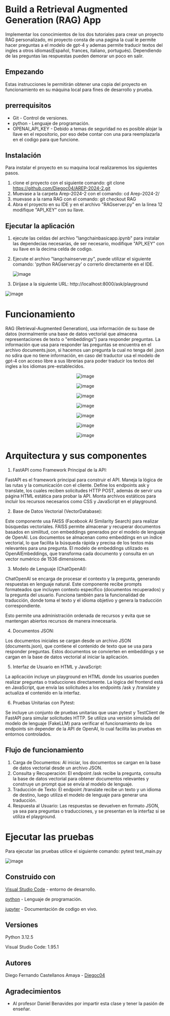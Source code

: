 # Build a Retrieval Augmented Generation (RAG) App
Implementar los conocimientos de los dos tutoriales para crear un proyecto RAG personalizado, mi proyecto consta de una pagina la cual le permite hacer preguntas a el modelo de gpt-4 y ademas permite traducir textos del ingles a otros idiomas(Español, frances, italiano, portugués). Dependiendo de las preguntas las respuestas pueden demorar un poco en salir.

## Empezando
Estas instrucciones le permitirán obtener una copia del proyecto en funcionamiento en su máquina local para fines de desarrollo y prueba.

## prerrequisitos
* Git - Control de versiones.
* python - Lenguaje de programación.
* OPENAI_API_KEY - Debido a temas de seguridad no es posible alojar la llave en el repositorio, por eso debe contar con una para reemplazarla en el codigo para que funcione.

## Instalación 
Para instalar el proyecto en su maquina local realizaremos los siguientes pasos.

1. clone el proyecto con el siguiente comando: git clone https://github.com/Diegoc04/AREP-2024-2.git
2. Muevase a la carpeta Arep-2024-2 con el comando: cd Arep-2024-2/
3. muevase a la rama RAG con el comando: git checkout RAG
4. Abra el proyecto en su IDE y en el archivo "RAGserver.py" en la linea 12 modifique "API_KEY" con su llave.

## Ejecutar la aplicación

1. ejecute las celdas del archivo "langchainbasicapp.ipynb" para instalar las dependecias necesarias, de ser necesario, modifique "API_KEY" con su llave en la decima celda de codigo.

2. Ejecute el archivo "langchainserver.py", puede utilizar el siguiente comando: 'python RAGserver.py' o correrlo directamente en el IDE.

   ![image](https://github.com/user-attachments/assets/e004521e-750d-4738-8f39-2df1e3530f85)


3. Dirijase a la siguiente URL: http://localhost:8000/ask/playground

![image](https://github.com/user-attachments/assets/e6d13cf1-2f3d-4e13-a890-7b9c6713359b)


# Funcionamiento

RAG (Retrieval-Augmented Generation),  usa información de su base de datos (normalmente una base de datos vectorial que almacena representaciones de texto o "embeddings") para responder preguntas.
La información que usa para responder las preguntas se encuentra en el archivo documents.json, si hacemos uan pregunta la cual no tenga del .json no sdira que no tiene información, en caso del traductor usa el modelo de gpt-4 con acceso libre a sus librerias para poder traducir los textos del ingles a los idiomas pre-establecidos.


<p align="center">
  <img src="https://github.com/user-attachments/assets/c79ea30a-1229-4df6-8f3a-308eb9094853" alt="image">
</p>
<p align="center">
  <img src="https://github.com/user-attachments/assets/24af3e3e-a100-4d61-a72a-585549f9d8f3" alt="image">
</p>
<p align="center">
  <img src="https://github.com/user-attachments/assets/d0844c39-fdae-4014-85c4-f436f7ce7388" alt="image">
</p>
<p align="center">
  <img src="https://github.com/user-attachments/assets/7bf4efbc-5ece-4dd1-8dc2-1c8c4f4ef89c" alt="image">
</p>
<p align="center">
  <img src="https://github.com/user-attachments/assets/422c0d67-fc82-4efc-b299-e3d85c1232b8" alt="image">
</p>
<p align="center">
  <img src="https://github.com/user-attachments/assets/1133a268-4616-4be0-a753-017aae80cbf6" alt="image">
</p>
<p align="center">
  <img src="https://github.com/user-attachments/assets/947fa8e6-653e-43d6-a519-5f557a339580" alt="image">
</p>




# Arquitectura y sus componentes

1. FastAPI como Framework Principal de la API:
   
FastAPI es el framework principal para construir el API. Maneja la lógica de las rutas y la comunicación con el cliente.
Define los endpoints ask y translate, los cuales reciben solicitudes HTTP POST, además de servir una página HTML estática para probar la API.
Monta archivos estáticos para incluir los recursos necesarios como CSS y JavaScript en el playground.

2. Base de Datos Vectorial (VectorDatabase):
   
Este componente usa FAISS (Facebook AI Similarity Search) para realizar búsquedas vectoriales.
FAISS permite almacenar y recuperar documentos basados en similitud, con embeddings generados por el modelo de lenguaje de OpenAI.
Los documentos se almacenan como embeddings en un índice vectorial, lo que facilita la búsqueda rápida y precisa de los textos más relevantes para una pregunta.
El modelo de embeddings utilizado es OpenAIEmbeddings, que transforma cada documento y consulta en un vector numérico de 1536 dimensiones.

3. Modelo de Lenguaje (ChatOpenAI):
   
ChatOpenAI se encarga de procesar el contexto y la pregunta, generando respuestas en lenguaje natural.
Este componente recibe prompts formateados que incluyen contexto específico (documentos recuperados) y la pregunta del usuario.
Funciona también para la funcionalidad de traducción, donde toma el texto y el idioma objetivo y genera la traducción correspondiente.

Esto permite una administración ordenada de recursos y evita que se mantengan abiertos recursos de manera innecesaria.

4. Documentos JSON:
   
Los documentos iniciales se cargan desde un archivo JSON (documents.json), que contiene el contenido de texto que se usa para responder preguntas.
Estos documentos se convierten en embeddings y se cargan en la base de datos vectorial al iniciar la aplicación.

5. Interfaz de Usuario en HTML y JavaScript:
   
La aplicación incluye un playground en HTML donde los usuarios pueden realizar preguntas o traducciones directamente.
La lógica del frontend está en JavaScript, que envía las solicitudes a los endpoints /ask y /translate y actualiza el contenido en la interfaz.

6. Pruebas Unitarias con Pytest:
   
Se incluye un conjunto de pruebas unitarias que usan pytest y TestClient de FastAPI para simular solicitudes HTTP.
Se utiliza una versión simulada del modelo de lenguaje (FakeLLM) para verificar el funcionamiento de los endpoints sin depender de la API de OpenAI, lo cual facilita las pruebas en entornos controlados.

## Flujo de funcionamiento

1. Carga de Documentos: Al iniciar, los documentos se cargan en la base de datos vectorial desde un archivo JSON.
2. Consulta y Recuperación: El endpoint /ask recibe la pregunta, consulta la base de datos vectorial para obtener documentos relevantes y construye un prompt que se envía al modelo de lenguaje.
3. Traducción de Texto: El endpoint /translate recibe un texto y un idioma de destino, luego utiliza el modelo de lenguaje para generar una traducción.
4. Respuesta al Usuario: Las respuestas se devuelven en formato JSON, ya sea para preguntas o traducciones, y se presentan en la interfaz si se utiliza el playground.


# Ejecutar las pruebas 

Para ejecutar las pruebas utilice el siguiente comando: pytest test_main.py

![image](https://github.com/user-attachments/assets/4be67840-e835-4058-b419-de7cbb725002)

## Construido con
[Visual Studio Code]([https://netbeans.apache.org/front/main/download/nb22/](https://code.visualstudio.com/)) - entorno de desarrollo.

[python]([https://www.java.com/es/](https://www.python.org/)) - Lenguaje de programación.

[jupyter]([https://www.docker.com/](https://jupyter.org/)) - Documentación de codigo en vivo.

## Versiones 
Python 3.12.5

Visual Studio Code: 1.95.1

## Autores
Diego Fernando Castellanos Amaya - [Diegoc04](https://github.com/Diegoc04)

## Agradecimientos
* Al profesor Daniel Benavides por impartir esta clase y tener la pasión de enseñar.
